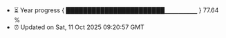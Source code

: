 - ⏳ Year progress { ███████████████████████▁▁▁▁▁▁▁ } 77.64 %
- ⏰ Updated on Sat, 11 Oct 2025 09:20:57 GMT

